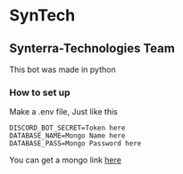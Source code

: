 SynTech
====================

Synterra-Technologies Team
---------------------

This bot was made in python

### How to set up
Make a .env file, Just like this

```
DISCORD_BOT_SECRET=Token here
DATABASE_NAME=Mongo Name here
DATABASE_PASS=Mongo Password here
```

You can get a mongo link [here](https://www.mongodb.com/)

